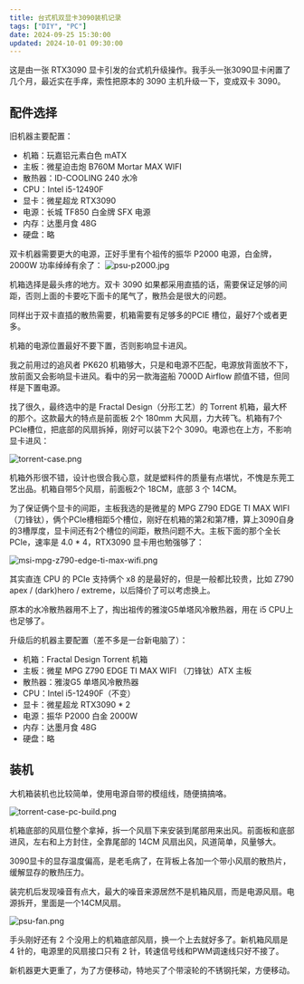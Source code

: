 ```yaml
---
title: 台式机双显卡3090装机记录
tags: ["DIY", "PC"]
date: 2024-09-25 15:30:00
updated: 2024-10-01 09:30:00
---
```


这是由一张 RTX3090 显卡引发的台式机升级操作。我手头一张3090显卡闲置了几个月，最近实在手痒，索性把原本的 3090 主机升级一下，变成双卡 3090。

## 配件选择

旧机器主要配置：

- 机箱：玩嘉铝元素白色 mATX
- 主板：微星迫击炮 B760M Mortar MAX WIFI
- 散热器：ID-COOLING 240 水冷
- CPU：Intel i5-12490F
- 显卡：微星超龙 RTX3090
- 电源：长城 TF850 白金牌 SFX 电源
- 内存：达墨月食 48G
- 硬盘：略

双卡机器需要更大的电源，正好手里有个祖传的振华 P2000 电源，白金牌，2000W 功率绰绰有余了：
![psu-p2000.jpg](psu-p2000.jpg)

机箱选择是最头疼的地方。双卡 3090 如果都采用直插的话，需要保证足够的间距，否则上面的卡要吃下面卡的尾气了，散热会是很大的问题。

同样出于双卡直插的散热需要，机箱需要有足够多的PCIE 槽位，最好7个或者更多。

机箱的电源位置最好不要下置，否则影响显卡进风。

我之前用过的追风者 PK620 机箱够大，只是和电源不匹配，电源放背面放不下，放前面又会影响显卡进风。看中的另一款海盗船 7000D Airflow 颜值不错，但同样是下置电源。

找了很久，最终选中的是 Fractal Design（分形工艺）的 Torrent 机箱，最大杯的那个。这款最大的特点是前面板 2个 180mm 大风扇，力大砖飞。机箱有7个PCIe槽位，把底部的风扇拆掉，刚好可以装下2个 3090。电源也在上方，不影响显卡进风：

![torrent-case.png](torrent-case.png)

机箱外形很不错，设计也很合我心意，就是塑料件的质量有点堪忧，不愧是东莞工艺出品。机箱自带5个风扇，前面板2个 18CM，底部 3 个 14CM。

为了保证俩个显卡的间距，主板我选的是微星的 MPG Z790 EDGE TI MAX WIFI （刀锋钛），俩个PCIe槽相距5个槽位，刚好在机箱的第2和第7槽，算上3090自身的3槽厚度，显卡间还有2个槽位的间距，散热问题不大。主板下面的那个全长PCIe，速率是 4.0 * 4，RTX3090 显卡用也勉强够了：

![msi-mpg-z790-edge-ti-max-wifi.png](msi-mpg-z790-edge-ti-max-wifi.png)

其实直连 CPU 的 PCIe 支持俩个 x8 的是最好的，但是一般都比较贵，比如 Z790 apex / (dark)hero / extreme，以后降价了可以考虑换上。

原本的水冷散热器用不上了，掏出祖传的雅浚G5单塔风冷散热器，用在 i5 CPU上也足够了。

升级后的机器主要配置（差不多是一台新电脑了）：

- 机箱：Fractal Design Torrent 机箱
- 主板：微星 MPG Z790 EDGE TI MAX WIFI （刀锋钛）ATX 主板
- 散热器：雅浚G5 单塔风冷散热器
- CPU：Intel i5-12490F（不变）
- 显卡：微星超龙 RTX3090 * 2
- 电源：振华 P2000 白金 2000W
- 内存：达墨月食 48G
- 硬盘：略

## 装机

大机箱装机也比较简单，使用电源自带的模组线，随便搞搞咯。

![torrent-case-pc-build.png](torrent-pc-build.png)

机箱底部的风扇位整个拿掉，拆一个风扇下来安装到尾部用来出风。前面板和底部进风，左右和上方封住，全靠尾部的 14CM 风扇出风，风道简单，风量够大。

3090显卡的显存温度偏高，是老毛病了，在背板上各加一个带小风扇的散热片，缓解显存的散热压力。

装完机后发现噪音有点大，最大的噪音来源居然不是机箱风扇，而是电源风扇。电源拆开，里面是一个14CM风扇。

![psu-fan.png](psu-fan.png)

手头刚好还有 2 个没用上的机箱底部风扇，换一个上去就好多了。新机箱风扇是 4 针的，电源里的风扇接口只有 2 针，转速信号线和PWM调速线只好不接了。

新机器更大更重了，为了方便移动，特地买了个带滚轮的不锈钢托架，方便移动。